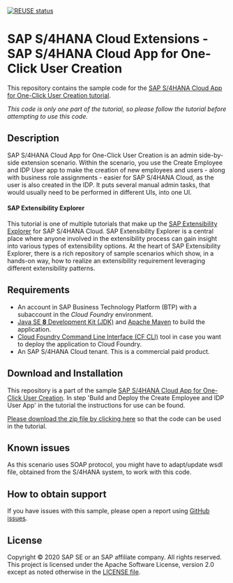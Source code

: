 [![REUSE status](https://api.reuse.software/badge/github.com/SAP-samples/s4hana-ext-create-employee)](https://api.reuse.software/info/github.com/SAP-samples/s4hana-ext-create-employee)

# SAP S/4HANA Cloud Extensions - SAP S/4HANA Cloud App for One-Click User Creation
This repository contains the sample code for the [SAP S/4HANA Cloud App for One-Click User Creation tutorial](http://tiny.cc/s4-create-employee).

*This code is only one part of the tutorial, so please follow the tutorial before attempting to use this code.*

## Description

SAP S/4HANA Cloud App for One-Click User Creation is an admin side-by-side extension scenario. Within the scenario, you use the Create Employee and IDP User app to make the creation of new employees and users - along with business role assignments - easier for SAP S/4HANA Cloud, as the user is also created in the IDP. It puts several manual admin tasks, that would usually need to be performed in different UIs, into one UI.

#### SAP Extensibility Explorer

This tutorial is one of multiple tutorials that make up the [SAP Extensibility Explorer](https://sap.com/extends4) for SAP S/4HANA Cloud.
SAP Extensibility Explorer is a central place where anyone involved in the extensibility process can gain insight into various types of extensibility options. At the heart of SAP Extensibility Explorer, there is a rich repository of sample scenarios which show, in a hands-on way, how to realize an extensibility requirement leveraging different extensibility patterns.


Requirements
-------------
- An account in SAP Business Technology Platform (BTP) with a subaccount in the _Cloud Foundry_ environment.
- [Java SE **8** Development Kit (JDK)](https://www.oracle.com/technetwork/java/javase/downloads/index.html) and [Apache Maven](http://maven.apache.org/download.cgi) to build the application.
- [Cloud Foundry Command Line Interface (CF CLI)](https://docs.cloudfoundry.org/cf-cli/install-go-cli.html) tool in case you want to deploy the application to Cloud Foundry.
- An SAP S/4HANA Cloud tenant. This is a commercial paid product.

Download and Installation
-------------
This repository is a part of the sample [SAP S/4HANA Cloud App for One-Click User Creation](https://help.sap.com/viewer/688f5e6d61944d078987a5376cf78b3e/SHIP/en-US/). In step 'Build and Deploy the Create Employee and IDP User App' in the tutorial the instructions for use can be found.

[Please download the zip file by clicking here](https://github.com/SAP/s4hana-ext-create-employee/archive/master.zip) so that the code can be used in the tutorial.

Known issues
---------------------
As this scenario uses SOAP protocol, you might have to adapt/update wsdl file, obtained from the S/4HANA system, to work with this code.

How to obtain support
---------------------
If you have issues with this sample, please open a report using [GitHub issues](https://github.com/SAP/s4hana-ext-create-employee/issues).

License
-------
Copyright © 2020 SAP SE or an SAP affiliate company. All rights reserved.
This project is licensed under the Apache Software License, version 2.0 except as noted otherwise in the [LICENSE file](LICENSES/Apache-2.0.txt).

